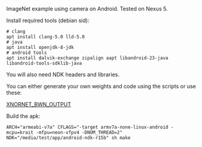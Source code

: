 ImageNet example using camera on Android. Tested on Nexus 5.

Install required tools (debian sid):
```
# clang
apt install clang-5.0 lld-5.0
# java
apt install openjdk-8-jdk
# android tools
apt install dalvik-exchange zipalign aapt libandroid-23-java libandroid-tools-sdklib-java
```

You will also need NDK headers and libraries.


You can either generate your own weights and code using the scripts or use these:

[XNORNET_BWN_OUTPUT](https://github.com/jonathanmarek1/binarynet-tensorflow/releases/download/test/XNORNET_BWN_OUTPUT.zip)


Build the apk:
```
ARCH="armeabi-v7a" CFLAGS="-target armv7a-none-linux-android -mcpu=krait -mfpu=neon-vfpv4 -DNUM_THREAD=2" NDK="/media/test/app/android-ndk-r15b" sh make
```
